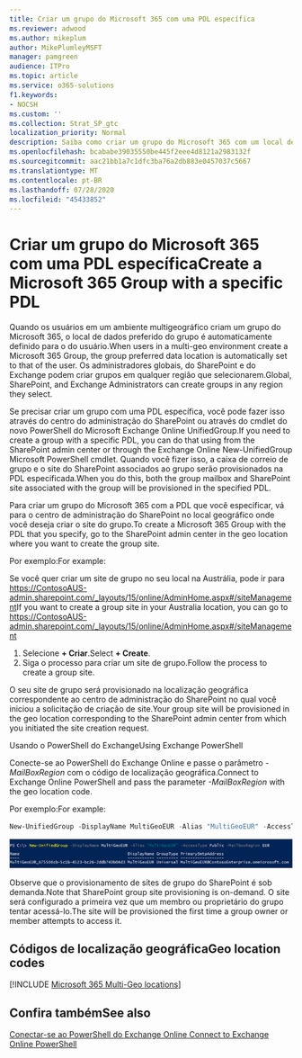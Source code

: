 ```yaml
---
title: Criar um grupo do Microsoft 365 com uma PDL específica
ms.reviewer: adwood
ms.author: mikeplum
author: MikePlumleyMSFT
manager: pamgreen
audience: ITPro
ms.topic: article
ms.service: o365-solutions
f1.keywords:
- NOCSH
ms.custom: ''
ms.collection: Strat_SP_gtc
localization_priority: Normal
description: Saiba como criar um grupo do Microsoft 365 com um local de dados preferencial especificado em um ambiente multigeográfico.
ms.openlocfilehash: bcababe39035550be445f2eee4d8121a2983132f
ms.sourcegitcommit: aac21bb1a7c1dfc3ba76a2db883e0457037c5667
ms.translationtype: MT
ms.contentlocale: pt-BR
ms.lasthandoff: 07/28/2020
ms.locfileid: "45433852"
---
```

# <a name="create-a-microsoft-365-group-with-a-specific-pdl"></a><span data-ttu-id="e01a3-103">Criar um grupo do Microsoft 365 com uma PDL específica</span><span class="sxs-lookup"><span data-stu-id="e01a3-103">Create a Microsoft 365 Group with a specific PDL</span></span>

<span data-ttu-id="e01a3-104">Quando os usuários em um ambiente multigeográfico criam um grupo do Microsoft 365, o local de dados preferido do grupo é automaticamente definido para o do usuário.</span><span class="sxs-lookup"><span data-stu-id="e01a3-104">When users in a multi-geo environment create a Microsoft 365 Group, the group preferred data location is automatically set to that of the user.</span></span> <span data-ttu-id="e01a3-105">Os administradores globais, do SharePoint e do Exchange podem criar grupos em qualquer região que selecionarem.</span><span class="sxs-lookup"><span data-stu-id="e01a3-105">Global, SharePoint, and Exchange Administrators can create groups in any region they select.</span></span> 

<span data-ttu-id="e01a3-106">Se precisar criar um grupo com uma PDL específica, você pode fazer isso através do centro do administração do SharePoint ou através do cmdlet do novo PowerShell do Microsoft Exchange Online UnifiedGroup.</span><span class="sxs-lookup"><span data-stu-id="e01a3-106">If you need to create a group with a specific PDL, you can do that using from the SharePoint admin center or through the Exchange Online New-UnifiedGroup Microsoft PowerShell cmdlet.</span></span> <span data-ttu-id="e01a3-107">Quando você fizer isso, a caixa de correio de grupo e o site do SharePoint associados ao grupo serão provisionados na PDL especificada.</span><span class="sxs-lookup"><span data-stu-id="e01a3-107">When you do this, both the group mailbox and SharePoint site associated with the group will be provisioned in the specified PDL.</span></span>

<span data-ttu-id="e01a3-108">Para criar um grupo do Microsoft 365 com a PDL que você especificar, vá para o centro de administração do SharePoint no local geográfico onde você deseja criar o site do grupo.</span><span class="sxs-lookup"><span data-stu-id="e01a3-108">To create a Microsoft 365 Group with the PDL that you specify, go to the SharePoint admin center in the geo location where you want to create the group site.</span></span>

<span data-ttu-id="e01a3-109">Por exemplo:</span><span class="sxs-lookup"><span data-stu-id="e01a3-109">For example:</span></span>

<span data-ttu-id="e01a3-110">Se você quer criar um site de grupo no seu local na Austrália, pode ir para https://ContosoAUS-admin.sharepoint.com/_layouts/15/online/AdminHome.aspx#/siteManagement</span><span class="sxs-lookup"><span data-stu-id="e01a3-110">If you want to create a group site in your Australia location, you can go to https://ContosoAUS-admin.sharepoint.com/_layouts/15/online/AdminHome.aspx#/siteManagement</span></span>

1. <span data-ttu-id="e01a3-111">Selecione **+ Criar**.</span><span class="sxs-lookup"><span data-stu-id="e01a3-111">Select **+ Create**.</span></span>
2. <span data-ttu-id="e01a3-112">Siga o processo para criar um site de grupo.</span><span class="sxs-lookup"><span data-stu-id="e01a3-112">Follow the process to create a group site.</span></span>

<span data-ttu-id="e01a3-113">O seu site de grupo será provisionado na localização geográfica correspondente ao centro de administração do SharePoint no qual você iniciou a solicitação de criação de site.</span><span class="sxs-lookup"><span data-stu-id="e01a3-113">Your group site will be provisioned in the geo location corresponding to the SharePoint admin center from which you initiated the site creation request.</span></span> 

<span data-ttu-id="e01a3-114">Usando o PowerShell do Exchange</span><span class="sxs-lookup"><span data-stu-id="e01a3-114">Using Exchange PowerShell</span></span> 

<span data-ttu-id="e01a3-115">Conecte-se ao PowerShell do Exchange Online e passe o parâmetro *-MailBoxRegion* com o código de localização geográfica.</span><span class="sxs-lookup"><span data-stu-id="e01a3-115">Connect to Exchange Online PowerShell and pass the parameter *-MailBoxRegion* with the geo location code.</span></span>

<span data-ttu-id="e01a3-116">Por exemplo:</span><span class="sxs-lookup"><span data-stu-id="e01a3-116">For example:</span></span> 

```PowerShell
New-UnifiedGroup -DisplayName MultiGeoEUR -Alias "MultiGeoEUR" -AccessType Public -MailboxRegion EUR 
```

![O Cmdlet do PowerShell de captura de tela do novo UnifiedGroup com sintaxe](media/multi-geo-new-group-with-pdl-powershell.png)

<span data-ttu-id="e01a3-118">Observe que o provisionamento de sites de grupo do SharePoint é sob demanda.</span><span class="sxs-lookup"><span data-stu-id="e01a3-118">Note that SharePoint group site provisioning is on-demand.</span></span> <span data-ttu-id="e01a3-119">O site será configurado a primeira vez que um membro ou proprietário do grupo tentar acessá-lo.</span><span class="sxs-lookup"><span data-stu-id="e01a3-119">The site will be provisioned the first time a group owner or member attempts to access it.</span></span>

## <a name="geo-location-codes"></a><span data-ttu-id="e01a3-120">Códigos de localização geográfica</span><span class="sxs-lookup"><span data-stu-id="e01a3-120">Geo location codes</span></span>

[!INCLUDE [Microsoft 365 Multi-Geo locations](includes/office-365-multi-geo-locations.md)]

## <a name="see-also"></a><span data-ttu-id="e01a3-121">Confira também</span><span class="sxs-lookup"><span data-stu-id="e01a3-121">See also</span></span>

[<span data-ttu-id="e01a3-122">Conectar-se ao PowerShell do Exchange Online </span><span class="sxs-lookup"><span data-stu-id="e01a3-122">Connect to Exchange Online PowerShell</span></span>](https://docs.microsoft.com/powershell/exchange/exchange-online/connect-to-exchange-online-powershell/connect-to-exchange-online-powershell)
